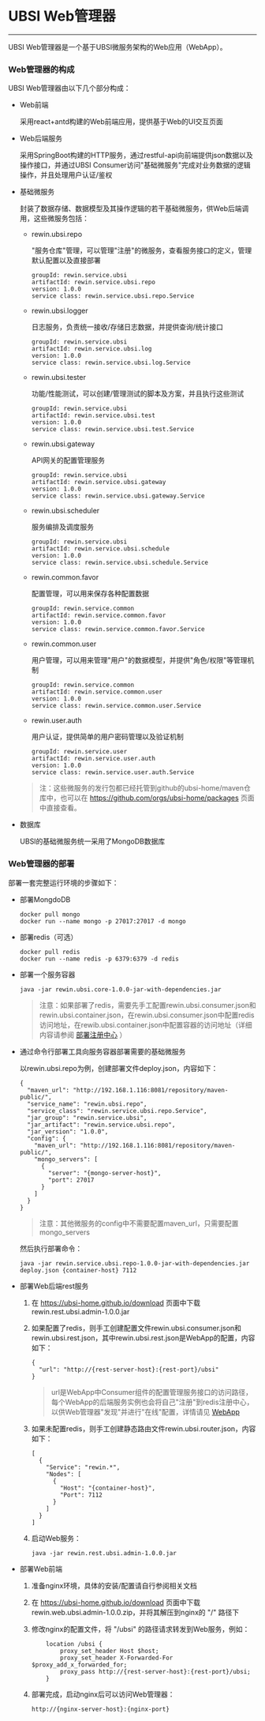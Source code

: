# UBSI Web管理器

---

UBSI Web管理器是一个基于UBSI微服务架构的Web应用（WebApp）。

### Web管理器的构成

UBSI Web管理器由以下几个部分构成：

* Web前端

  采用react+antd构建的Web前端应用，提供基于Web的UI交互页面

* Web后端服务

  采用SpringBoot构建的HTTP服务，通过restful-api向前端提供json数据以及操作接口，并通过UBSI Consumer访问"基础微服务"完成对业务数据的逻辑操作，并且处理用户认证/鉴权

* 基础微服务

  封装了数据存储、数据模型及其操作逻辑的若干基础微服务，供Web后端调用，这些微服务包括：

  * rewin.ubsi.repo

    "服务仓库"管理，可以管理"注册"的微服务，查看服务接口的定义，管理默认配置以及直接部署
    ```
    groupId: rewin.service.ubsi
    artifactId: rewin.service.ubsi.repo
    version: 1.0.0
    service class: rewin.service.ubsi.repo.Service
    ```

  * rewin.ubsi.logger

    日志服务，负责统一接收/存储日志数据，并提供查询/统计接口
    ```
    groupId: rewin.service.ubsi
    artifactId: rewin.service.ubsi.log
    version: 1.0.0
    service class: rewin.service.ubsi.log.Service
    ```

  * rewin.ubsi.tester

    功能/性能测试，可以创建/管理测试的脚本及方案，并且执行这些测试
    ```
    groupId: rewin.service.ubsi
    artifactId: rewin.service.ubsi.test
    version: 1.0.0
    service class: rewin.service.ubsi.test.Service
    ```

  * rewin.ubsi.gateway

    API网关的配置管理服务
    ```
    groupId: rewin.service.ubsi
    artifactId: rewin.service.ubsi.gateway
    version: 1.0.0
    service class: rewin.service.ubsi.gateway.Service
    ```

  * rewin.ubsi.scheduler

    服务编排及调度服务

    ```
    groupId: rewin.service.ubsi
    artifactId: rewin.service.ubsi.schedule
    version: 1.0.0
    service class: rewin.service.ubsi.schedule.Service
    ```

  * rewin.common.favor

    配置管理，可以用来保存各种配置数据
    ```
    groupId: rewin.service.common
    artifactId: rewin.service.common.favor
    version: 1.0.0
    service class: rewin.service.common.favor.Service
    ```

  * rewin.common.user

    用户管理，可以用来管理"用户"的数据模型，并提供"角色/权限"等管理机制
    ```
    groupId: rewin.service.common
    artifactId: rewin.service.common.user
    version: 1.0.0
    service class: rewin.service.common.user.Service
    ```

  * rewin.user.auth

    用户认证，提供简单的用户密码管理以及验证机制
    ```
    groupId: rewin.service.user
    artifactId: rewin.service.user.auth
    version: 1.0.0
    service class: rewin.service.user.auth.Service
    ```

  > 注：这些微服务的发行包都已经托管到github的ubsi-home/maven仓库中，也可以在  https://github.com/orgs/ubsi-home/packages 页面中直接查看。

* 数据库

  UBSI的基础微服务统一采用了MongoDB数据库
  

### Web管理器的部署

部署一套完整运行环境的步骤如下：

* 部署MongdoDB

  ```
  docker pull mongo
  docker run --name mongo -p 27017:27017 -d mongo
  ```

* 部署redis（可选）

  ```
  docker pull redis
  docker run --name redis -p 6379:6379 -d redis
  ```

* 部署一个服务容器

  ```
  java -jar rewin.ubsi.core-1.0.0-jar-with-dependencies.jar
  ```

  > 注意：如果部署了redis，需要先手工配置rewin.ubsi.consumer.json和rewin.ubsi.container.json，在rewin.ubsi.consumer.json中配置redis访问地址，在rewib.ubsi.container.json中配置容器的访问地址（详细内容请参阅 [部署注册中心](readme.md) ）

* 通过命令行部署工具向服务容器部署需要的基础微服务
  
  以rewin.ubsi.repo为例，创建部署文件deploy.json，内容如下：
  
  ```
  {
    "maven_url": "http://192.168.1.116:8081/repository/maven-public/",
    "service_name": "rewin.ubsi.repo",
    "service_class": "rewin.service.ubsi.repo.Service",
    "jar_group": "rewin.service.ubsi",
    "jar_artifact": "rewin.service.ubsi.repo",
    "jar_version": "1.0.0",
    "config": {
      "maven_url": "http://192.168.1.116:8081/repository/maven-public/",
      "mongo_servers": [
        {
          "server": "{mongo-server-host}",
          "port": 27017
        }
      ]
    }
  }
  ```
  > 注意：其他微服务的config中不需要配置maven_url，只需要配置mongo_servers
  
  然后执行部署命令：
  
  ```
  java -jar rewin.service.ubsi.repo-1.0.0-jar-with-dependencies.jar deploy.json {container-host} 7112
  ```
  
* 部署Web后端rest服务

  1. 在  https://ubsi-home.github.io/download 页面中下载rewin.rest.ubsi.admin-1.0.0.jar

  2. 如果配置了redis，则手工创建配置文件rewin.ubsi.consumer.json和rewin.ubsi.rest.json，其中rewin.ubsi.rest.json是WebApp的配置，内容如下：
  
     ```
     {
       "url": "http://{rest-server-host}:{rest-port}/ubsi"
     }
     ```
  
     > url是WebApp中Consumer组件的配置管理服务接口的访问路径，每个WebApp的后端服务实例也会将自己"注册"到redis注册中心，以供Web管理器"发现"并进行"在线"配置，详情请见 [WebApp](../webapp/readme.md)
  
  3. 如果未配置redis，则手工创建静态路由文件rewin.ubsi.router.json，内容如下：
  
     ```
     [
       {
         "Service": "rewin.*",
         "Nodes": [
           {
             "Host": "{container-host}",
             "Port": 7112
           }
         ]
       }
     ]
     ```

  4. 启动Web服务：
  
     ```
     java -jar rewin.rest.ubsi.admin-1.0.0.jar
     ```
  
* 部署Web前端

  1. 准备nginx环境，具体的安装/配置请自行参阅相关文档

  2. 在  https://ubsi-home.github.io/download 页面中下载rewin.web.ubsi.admin-1.0.0.zip，并将其解压到nginx的 "/" 路径下

  3. 修改nginx的配置文件，将 "/ubsi" 的路径请求转发到Web服务，例如：

     ```
         location /ubsi {
             proxy_set_header Host $host;
             proxy_set_header X-Forwarded-For $proxy_add_x_forwarded_for;
             proxy_pass http://{rest-server-host}:{rest-port}/ubsi;
         }
     ```

  4. 部署完成，启动nginx后可以访问Web管理器：

     ```
     http://{nginx-server-host}:{nginx-port}
     ```



